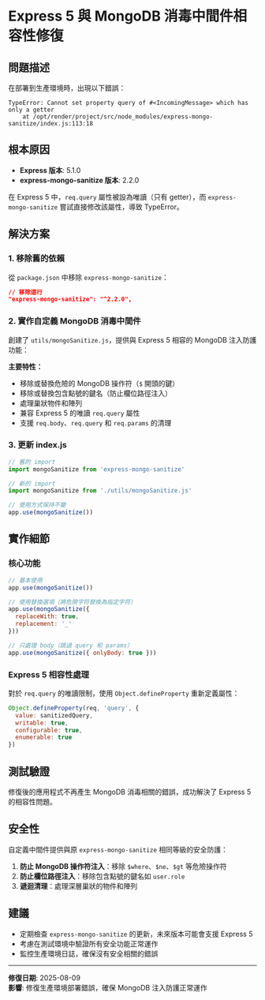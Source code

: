 # Express 5 與 MongoDB 消毒中間件相容性修復

## 問題描述

在部署到生產環境時，出現以下錯誤：

```
TypeError: Cannot set property query of #<IncomingMessage> which has only a getter
    at /opt/render/project/src/node_modules/express-mongo-sanitize/index.js:113:18
```

## 根本原因

- **Express 版本**: 5.1.0
- **express-mongo-sanitize 版本**: 2.2.0

在 Express 5 中，`req.query` 屬性被設為唯讀（只有 getter），而 `express-mongo-sanitize` 嘗試直接修改該屬性，導致 TypeError。

## 解決方案

### 1. 移除舊的依賴

從 `package.json` 中移除 `express-mongo-sanitize`：

```json
// 移除這行
"express-mongo-sanitize": "^2.2.0",
```

### 2. 實作自定義 MongoDB 消毒中間件

創建了 `utils/mongoSanitize.js`，提供與 Express 5 相容的 MongoDB 注入防護功能：

**主要特性：**
- 移除或替換危險的 MongoDB 操作符（`$` 開頭的鍵）
- 移除或替換包含點號的鍵名（防止欄位路徑注入）
- 處理巢狀物件和陣列
- 兼容 Express 5 的唯讀 `req.query` 屬性
- 支援 `req.body`、`req.query` 和 `req.params` 的清理

### 3. 更新 index.js

```javascript
// 舊的 import
import mongoSanitize from 'express-mongo-sanitize'

// 新的 import
import mongoSanitize from './utils/mongoSanitize.js'

// 使用方式保持不變
app.use(mongoSanitize())
```

## 實作細節

### 核心功能

```javascript
// 基本使用
app.use(mongoSanitize())

// 使用替換選項（將危險字符替換為指定字符）
app.use(mongoSanitize({ 
  replaceWith: true, 
  replacement: '_' 
}))

// 只處理 body（跳過 query 和 params）
app.use(mongoSanitize({ onlyBody: true }))
```

### Express 5 相容性處理

對於 `req.query` 的唯讀限制，使用 `Object.defineProperty` 重新定義屬性：

```javascript
Object.defineProperty(req, 'query', {
  value: sanitizedQuery,
  writable: true,
  configurable: true,
  enumerable: true
})
```

## 測試驗證

修復後的應用程式不再產生 MongoDB 消毒相關的錯誤，成功解決了 Express 5 的相容性問題。

## 安全性

自定義中間件提供與原 `express-mongo-sanitize` 相同等級的安全防護：

1. **防止 MongoDB 操作符注入**：移除 `$where`、`$ne`、`$gt` 等危險操作符
2. **防止欄位路徑注入**：移除包含點號的鍵名如 `user.role`
3. **遞迴清理**：處理深層巢狀的物件和陣列

## 建議

- 定期檢查 `express-mongo-sanitize` 的更新，未來版本可能會支援 Express 5
- 考慮在測試環境中驗證所有安全功能正常運作
- 監控生產環境日誌，確保沒有安全相關的錯誤

---

**修復日期**: 2025-08-09  
**影響**: 修復生產環境部署錯誤，確保 MongoDB 注入防護正常運作